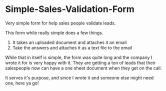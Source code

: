 # Simple-Sales-Validation-Form
Very simple form for help sales people validate leads. 

This form while really simple does a few things. 

1. It takes an uploaded document and attaches it an email
2. Take the answers and attaches it as a text file to the email

While that in itself is simple, the form was quite long and the company I wrote it for is very happy with it. They are getting a 
ton of leads that their salespeople now can have a one sheet document when they get on the call. 

It serves it's purpose, and since I wrote it and someone else might need one, here ya go!
